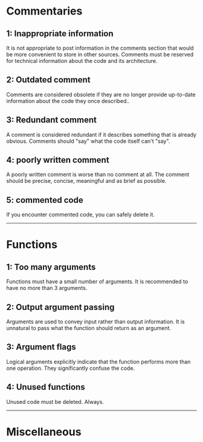 # Commentaries

## 1: Inappropriate information
It is not appropriate to post information in the comments section that would be more convenient to store in other sources. Comments must be reserved for technical information about the code and its architecture.

## 2: Outdated comment
Comments are considered obsolete if they are no longer provide up-to-date information about the code they once described..

## 3: Redundant comment
A comment is considered redundant if it describes something that is already obvious. Сomments should "say" what the code itself can't "say".

## 4: poorly written comment
A poorly written comment is worse than no comment at all. The comment should be precise, concise, meaningful and as brief as possible.

## 5: commented code
If you encounter commented code, you can safely delete it.

-----

# Functions

## 1: Too many arguments
Functions must have a small number of arguments. It is recommended to have no more than 3 arguments.

## 2: Output argument passing
Arguments are used to convey input rather than output information. It is unnatural to pass what the function should return as an argument.

## 3: Argument flags
Logical arguments explicitly indicate that the function performs more than one operation. They significantly confuse the code.

## 4: Unused functions
Unused code must be deleted. Always.

-----

# Miscellaneous
